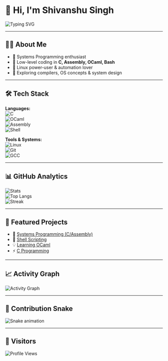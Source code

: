 # 👋 Hi, I'm Shivanshu Singh  

![Typing SVG](https://readme-typing-svg.demolab.com?font=Fira+Code&size=28&duration=4000&pause=1000&color=00F7FF&width=750&lines=Systems+Programmer+%7C+Low-Level+Developer;C+%7C+OCaml+%7C+Assembly+%7C+Bash;Linux+Enthusiast+%7C+Open-Source+Contributor)

---

## 🧑‍💻 About Me  
- 🎯 Systems Programming enthusiast  
- 🔧 Low-level coding in **C, Assembly, OCaml, Bash**  
- 🐧 Linux power-user & automation lover  
- 🚀 Exploring compilers, OS concepts & system design  

---

## 🛠️ Tech Stack  

**Languages:**  
![C](https://img.shields.io/badge/C-00599C?style=for-the-badge&logo=c&logoColor=white)  
![OCaml](https://img.shields.io/badge/OCaml-EC6813?style=for-the-badge&logo=ocaml&logoColor=white)  
![Assembly](https://img.shields.io/badge/Assembly-6E4C13?style=for-the-badge&logoColor=white)  
![Shell](https://img.shields.io/badge/Shell_Script-121011?style=for-the-badge&logo=gnu-bash&logoColor=white)  

**Tools & Systems:**  
![Linux](https://img.shields.io/badge/Linux-FCC624?style=for-the-badge&logo=linux&logoColor=black)  
![Git](https://img.shields.io/badge/Git-F05032?style=for-the-badge&logo=git&logoColor=white)  
![GCC](https://img.shields.io/badge/GCC-4EAA25?style=for-the-badge&logo=gnu&logoColor=white)  

---

## 📊 GitHub Analytics  

![Stats](https://github-readme-stats.vercel.app/api?username=Shivanshu-Singh-2203&show_icons=true&theme=radical)  
![Top Langs](https://github-readme-stats.vercel.app/api/top-langs/?username=Shivanshu-Singh-2203&layout=compact&theme=radical)  
![Streak](https://github-readme-streak-stats.herokuapp.com/?user=Shivanshu-Singh-2203&theme=radical)  

---

## 🚀 Featured Projects  
- 🔧 [Systems Programming (C/Assembly)](https://github.com/Shivanshu-Singh-2203/CS2013-Systems-Programming)  
- 🐚 [Shell Scripting](https://github.com/Shivanshu-Singh-2203/Shell-Scripting)  
- 💡 [Learning OCaml](https://github.com/Shivanshu-Singh-2203/Learning-Ocaml)  
- ⚡ [C Programming](https://github.com/Shivanshu-Singh-2203/C-Programming)  

---

## 📈 Activity Graph  

![Activity Graph](https://github-readme-activity-graph.vercel.app/graph?username=Shivanshu-Singh-2203&theme=react-dark)

---

## 🐍 Contribution Snake  

![Snake animation](https://raw.githubusercontent.com/Shivanshu-Singh-2203/Shivanshu-Singh-2203/output/github-contribution-grid-snake.svg)

---

## 🎨 Visitors  

![Profile Views](https://komarev.com/ghpvc/?username=Shivanshu-Singh-2203&style=for-the-badge&color=brightgreen)  

